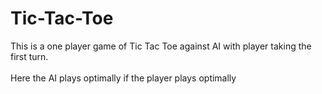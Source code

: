 # Tic-Tac-Toe
This is a one player game of Tic Tac Toe against AI with player taking the first turn.</br></br>
Here the AI plays optimally if the player plays optimally</br></br>
